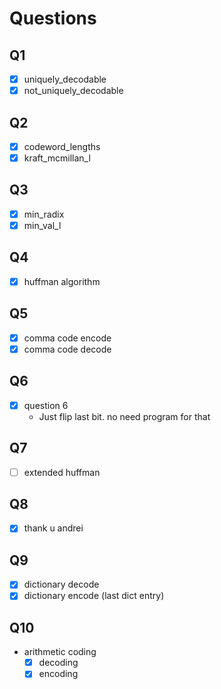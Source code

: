 # Questions

## Q1

- [x] uniquely_decodable
- [x] not_uniquely_decodable

## Q2

- [x] codeword_lengths
- [x] kraft_mcmillan_l

## Q3

- [x] min_radix
- [x] min_val_l

## Q4

- [x] huffman algorithm

## Q5

- [x] comma code encode
- [x] comma code decode

## Q6

- [x] question 6
  - Just flip last bit. no need program for that

## Q7

- [ ] extended huffman

## Q8

- [x] thank u andrei

## Q9

- [x] dictionary decode
- [x] dictionary encode (last dict entry)

## Q10

- arithmetic coding
  - [x] decoding
  - [x] encoding

